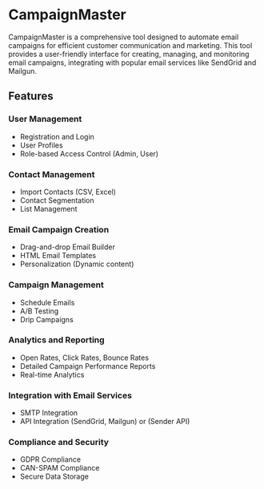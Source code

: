 # CampaignMaster

CampaignMaster is a comprehensive tool designed to automate email campaigns for efficient customer communication and marketing. This tool provides a user-friendly interface for creating, managing, and monitoring email campaigns, integrating with popular email services like SendGrid and Mailgun.

## Features

### User Management
- Registration and Login
- User Profiles
- Role-based Access Control (Admin, User)

### Contact Management
- Import Contacts (CSV, Excel)
- Contact Segmentation
- List Management

### Email Campaign Creation
- Drag-and-drop Email Builder
- HTML Email Templates
- Personalization (Dynamic content)

### Campaign Management
- Schedule Emails
- A/B Testing
- Drip Campaigns

### Analytics and Reporting
- Open Rates, Click Rates, Bounce Rates
- Detailed Campaign Performance Reports
- Real-time Analytics

### Integration with Email Services
- SMTP Integration
- API Integration (SendGrid, Mailgun) or (Sender API)

### Compliance and Security
- GDPR Compliance
- CAN-SPAM Compliance
- Secure Data Storage
